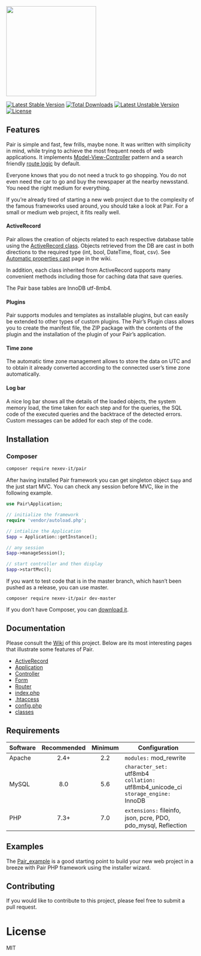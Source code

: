 <img src="https://github.com/nexev-it/pair/wiki/files/pair-logo.png" width="240">

[![Latest Stable Version](https://poser.pugx.org/nexev-it/pair/v/stable)](https://packagist.org/packages/nexev-it/pair)
[![Total Downloads](https://poser.pugx.org/nexev-it/pair/downloads)](https://packagist.org/packages/nexev-it/pair)
[![Latest Unstable Version](https://poser.pugx.org/nexev-it/pair/v/unstable)](https://packagist.org/packages/nexev-it/pair)
[![License](https://poser.pugx.org/nexev-it/pair/license)](https://packagist.org/packages/nexev-it/pair)

## Features

Pair is simple and fast, few frills, maybe none. It was written with simplicity in mind, while trying to achieve the most frequent needs of web applications. It implements [Model-View-Controller](https://en.wikipedia.org/wiki/Model-View-Controller) pattern and a search friendly [route logic](https://github.com/nexev-it/pair/wiki/Router) by default.

Everyone knows that you do not need a truck to go shopping. You do not even need the car to go and buy the newspaper at the nearby newsstand. You need the right medium for everything.

If you’re already tired of starting a new web project due to the complexity of the famous frameworks used around, you should take a look at Pair. For a small or medium web project, it fits really well.

#### ActiveRecord

Pair allows the creation of objects related to each respective database table using the [ActiveRecord class](https://github.com/nexev-it/pair/wiki/ActiveRecord). Objects retrieved from the DB are cast in both directions to the required type (int, bool, DateTime, float, csv). See [Automatic properties cast](https://github.com/nexev-it/pair/wiki/ActiveRecord#automatic-properties-cast) page in the wiki.

In addition, each class inherited from ActiveRecord supports many convenient methods including those for caching data that save queries.

The Pair base tables are InnoDB utf-8mb4.

#### Plugins

Pair supports modules and templates as installable plugins, but can easily be extended to other types of custom plugins. The Pair’s Plugin class allows you to create the manifest file, the ZIP package with the contents of the plugin and the installation of the plugin of your Pair’s application.

#### Time zone

The automatic time zone management allows to store the data on UTC and to obtain it already converted according to the connected user’s time zone automatically.

#### Log bar

A nice log bar shows all the details of the loaded objects, the system memory load, the time taken for each step and for the queries, the SQL code of the executed queries and the backtrace of the detected errors. Custom messages can be added for each step of the code.

## Installation

### Composer

```sh
composer require nexev-it/pair
```
After having installed Pair framework you can get singleton object `$app` and the just start MVC. You can check any session before MVC, like in the following example.

```php
use Pair\Application;

// initialize the framework
require 'vendor/autoload.php';

// intialize the Application
$app = Application::getInstance();

// any session
$app->manageSession();

// start controller and then display
$app->startMvc();
```

If you want to test code that is in the master branch, which hasn’t been pushed as a release, you can use master.

```
composer require nexev-it/pair dev-master
```
If you don’t have Composer, you can [download it](https://getcomposer.org/download/).

## Documentation

Please consult the [Wiki](https://github.com/nexev-it/pair/wiki) of this project. Below are its most interesting pages that illustrate some features of Pair.

* [ActiveRecord](https://github.com/nexev-it/pair/wiki/ActiveRecord)
* [Application](https://github.com/nexev-it/pair/wiki/Application)
* [Controller](https://github.com/nexev-it/pair/wiki/Controller)
* [Form](https://github.com/nexev-it/pair/wiki/Form)
* [Router](https://github.com/nexev-it/pair/wiki/Router)
* [index.php](https://github.com/nexev-it/pair/wiki/index)
* [.htaccess](https://github.com/nexev-it/pair/wiki/htaccess)
* [config.php](https://github.com/nexev-it/pair/wiki/Configuration-file)
* [classes](https://github.com/nexev-it/pair/wiki/Classes-folder)

## Requirements

| Software | Recommended | Minimum | Configuration          |
| ---      |    :---:    |  :---:  | ---                    |
| Apache   | 2.4+        | 2.2     | `modules:` mod_rewrite |
| MySQL    | 8.0         | 5.6     | `character_set:` utf8mb4 <br> `collation:` utf8mb4\_unicode_ci <br> `storage_engine:` InnoDB |
| PHP      | 7.3+        | 7.0     | `extensions:` fileinfo, json, pcre, PDO, pdo_mysql, Reflection |

## Examples

The [Pair_example](https://github.com/viames/Pair_example) is a good starting point to build your new web project in a breeze with Pair PHP framework using the installer wizard.

## Contributing

If you would like to contribute to this project, please feel free to submit a pull request.

# License

MIT
